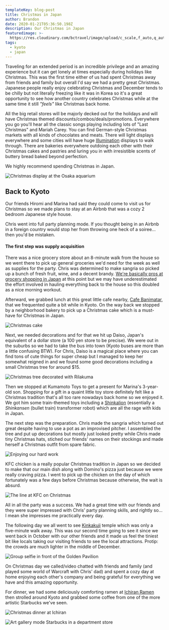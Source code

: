 ```yaml
---
templateKey: blog-post
title: Christmas in Japan
author: Brandon
date: 2020-01-21T05:36:50.198Z
description: Our Christmas in Japan
featuredimage: >-
  https://res.cloudinary.com/bctravel/image/upload/c_scale,f_auto,q_auto,w_1080/v1579592050/christmas/IMG_20191125_220920_mjte4s.jpg
tags:
  - kyoto
  - japan
---
```

Traveling for an extended period is an incredible privilege and an amazing experience but it can get lonely at times especially during holidays like Christmas. This was the first time either of us had spent Christmas away from friends and family but overall I'd say we had a pretty great Christmas.
Japanese people really enjoy celebrating Christmas and December tends to be chilly but not literally freezing like it was in Korea so it's a great opportunity to see how another country celebrates Christmas while at the same time it still _"feels"_ like Christmas back home.

All the big retail stores will be majorly decked out for the holidays and will have Christmas themed discounts/combos/deals/promotions. Everywhere you go you'll hear all the classic songs playing including lots of "Last Christmas" and Mariah Carey. You can find German-style Christmas markets with all kinds of chocolates and meats. There will light displays everywhere and some cities will have huge [Illumination](/blog/2019-12-16-kobe-in-december/) displays to walk through. There are bakeries everywhere outdoing each other with their Christmas cakes and pastries and luring you in with irresistible scents of buttery bread baked beyond perfection. 

We highly recommend spending Christmas in Japan.

![Christmas display at the Osaka aquarium](https://res.cloudinary.com/bctravel/image/upload/c_scale,f_auto,q_auto,w_1080/v1579591961/christmas/IMG_2210_rtaax3.jpg "Christmas display at the Osaka aquarium")

## Back to Kyoto

Our friends Hiromi and Marina had said they could come to visit us for Christmas so we made plans to stay at an Airbnb that was a cozy 2 bedroom Japanese style house.

Chris went into full party planning mode. If you thought being in an Airbnb in a foreign country would stop her from throwing one heck of a soiree... then you'd be mistaken.

#### The first step was supply acquisition

There was a nice grocery store about an 8-minute walk from the house so we went there to pick up general groceries we'd need for the week as well as supplies for the party. Chris was determined to make sangria so picked up a bunch of fresh fruit, wine, and a decent brandy. [We're basically pros at grocery shopping in Japan](/blog/2019-11-14-grocery-adventures-in-kyoto/) at this point but we may have underestimated the effort involved in hauling everything back to the house so this doubled as a nice morning workout.

Afterward, we grabbed lunch at this great little cafe nearby, [Cafe Banimatar](https://www.tripadvisor.com/Restaurant_Review-g14123848-d13545688-Reviews-Banimatar-Kita_Kyoto_Kyoto_Prefecture_Kinki.html), that we frequented quite a bit while in Kyoto. On the way back we stopped by a neighborhood bakery to pick up a Christmas cake which is a must-have for Christmas in Japan.

![Christmas cake](https://res.cloudinary.com/bctravel/image/upload/c_scale,f_auto,q_auto,w_1080/v1579615117/christmas/IMG_20191221_223109_vtwnkl.jpg "Christmas cake")

Next, we needed decorations and for that we hit up Daiso, Japan's equivalent of a dollar store (a 100 yen store to be precise). We were out in the suburbs so we had to take the bus into town (Kyoto buses are more than a little confusing BTW). For Chris, Daiso is a magical place where you can find tons of cute things for super cheap but I managed to keep her somewhat reigned in and we found some good decorations including a small Christmas tree for around $15.

![Christmas tree decorated with Rilakuma](https://res.cloudinary.com/bctravel/image/upload/c_scale,f_auto,q_auto,w_1080/v1579592027/christmas/EFFECTS_kpy1e5.jpg "Christmas tree decorated with Rilakuma")

Then we stopped at Kumamoto Toys to get a present for Marina's 3-year-old son. Shopping for a gift in a quaint little toy store definitely felt like a Christmas tradition that's all too rare nowadays back home so we enjoyed it. We got him some train-themed toys including a [Shinkalion](https://www.youtube.com/watch?v=8VFfEZWn9P4) (essentially a _Shinkansen_ (bullet train) transformer robot) which are all the rage with kids in Japan.

The next step was the preparation. Chris made the sangria which turned out great despite having to use a pot as an improvised pitcher. I assembled the tree and put up decorations but mostly just looked pretty while Chris made tiny Christmas hats, stiched our friends' names on their stockings and made herself a Christmas outfit from spare fabric.

![Enjoying our hard work](https://res.cloudinary.com/bctravel/image/upload/c_scale,f_auto,q_auto,w_1080/v1579592020/christmas/IMG_2565_bbuc72.jpg "Enjoying our hard work")

KFC chicken is a really popular Christmas tradition in Japan so we decided to make that our main dish along with Domino's pizza just because we were really craving pizza. I went to pick up the chicken on the day of which fortunately was a few days before Christmas because otherwise, the wait is absurd.

![The line at KFC on Christmas](https://res.cloudinary.com/bctravel/image/upload/c_scale,f_auto,q_auto,w_1080/v1579592007/christmas/IMG_20191224_183119_p3bshm.jpg "The line at KFC on Christmas")

All in all the party was a success. We had a great time with our friends and they were super impressed with Chris' party planning skills, and rightly so... I mean she impresses me practically every day.

The following day we all went to see [Kinkakuji](https://www.japan-guide.com/e/e3908.html) temple which was only a five-minute walk away. This was our second time going to see it since we went back in October with our other friends and it made us feel the tiniest bit like locals taking our visiting friends to see the local attractions. Protip: the crowds are much lighter in the middle of December.

![Group selfie in front of the Golden Pavilion](https://res.cloudinary.com/bctravel/image/upload/c_scale,f_auto,q_auto,w_1080/v1579592035/christmas/MVIMG_20191223_121645_sdtoda.jpg "Group selfie in front of the Golden Pavilion")

On Christmas day we called/video chatted with friends and family (and played some world of Warcraft with Chris' dad) and spent a cozy day at home enjoying each other's company and being grateful for everything we have and this amazing opportunity.

For dinner, we had some deliciously comforting ramen at [Ichiran Ramen](https://jw-webmagazine.com/ichiran-ramen-how-to-skip-the-line-at-ichiran-ramen-shibuya-32396eadc25a/) then strolled around Kyoto and grabbed some coffee from one of the more artistic Starbucks we've seen.

![Christmas dinner at Ichiran](https://res.cloudinary.com/bctravel/image/upload/c_scale,f_auto,q_auto,w_1080/v1579591971/christmas/IMG_20191224_185205_hr0uh7.jpg "Christmas dinner at Ichiran")

![Art gallery mode Starbucks in a department store](https://res.cloudinary.com/bctravel/image/upload/c_scale,f_auto,q_auto,w_1080/v1579592027/christmas/IMG_20191224_195927_yndwn3.jpg "Art gallery mode Starbucks in a department store")
